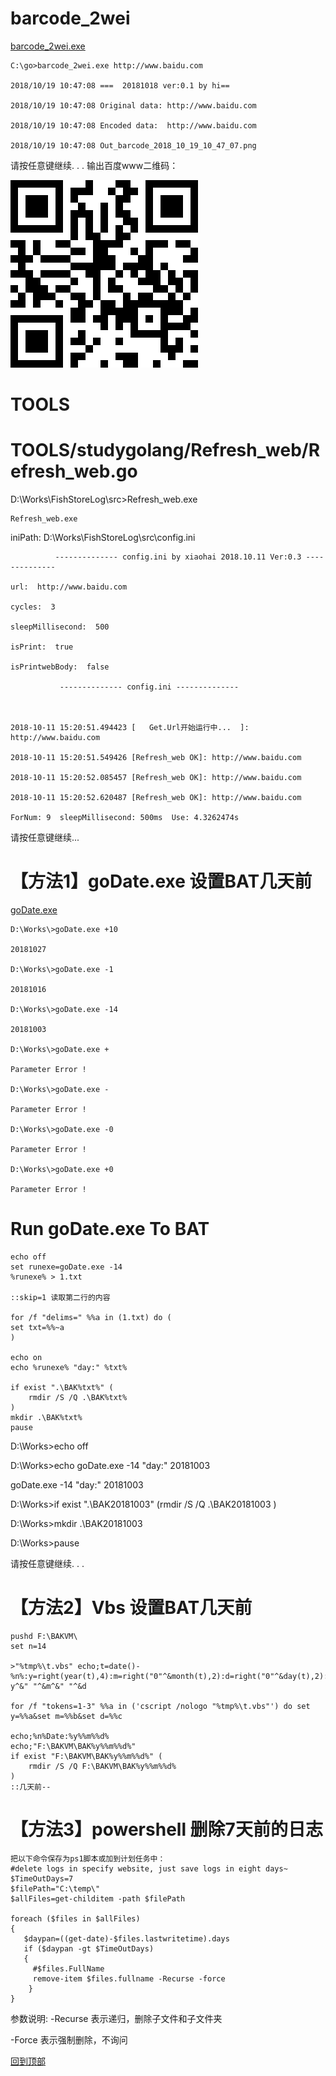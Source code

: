 # barcode_2wei
[barcode_2wei.exe](https://github.com/foxuc/TOOLS/blob/master/studygolang/barcode_2wei/barcode_2wei.exe)
```
C:\go>barcode_2wei.exe http://www.baidu.com

2018/10/19 10:47:08 ===  20181018 ver:0.1 by hi==

2018/10/19 10:47:08 Original data: http://www.baidu.com

2018/10/19 10:47:08 Encoded data:  http://www.baidu.com

2018/10/19 10:47:08 Out_barcode_2018_10_19_10_47_07.png
```
请按任意键继续. . .
输出百度www二维码：

![baidu.com](https://github.com/foxuc/TOOLS/blob/master/studygolang/barcode_2wei/Out_barcode_2018_10_19_10_47_07.png)



# TOOLS
# TOOLS/studygolang/Refresh_web/Refresh_web.go

<p>D:\Works\FishStoreLog\src>Refresh_web.exe </p>
<pre><code>Refresh_web.exe</code></pre>

iniPath: D:\Works\FishStoreLog\src\config.ini
```
          -------------- config.ini by xiaohai 2018.10.11 Ver:0.3 --------------
          
url:  http://www.baidu.com

cycles:  3

sleepMillisecond:  500

isPrint:  true

isPrintwebBody:  false

           -------------- config.ini --------------



2018-10-11 15:20:51.494423 [   Get.Url开始运行中...  ]: http://www.baidu.com

2018-10-11 15:20:51.549426 [Refresh_web OK]: http://www.baidu.com

2018-10-11 15:20:52.085457 [Refresh_web OK]: http://www.baidu.com

2018-10-11 15:20:52.620487 [Refresh_web OK]: http://www.baidu.com

ForNum: 9  sleepMillisecond: 500ms  Use: 4.3262474s
 ```   
请按任意键继续...
       
# 【方法1】goDate.exe 设置BAT几天前
[goDate.exe](https://github.com/foxuc/TOOLS/blob/master/studygolang/goDate/goDate.exe)

```
D:\Works\>goDate.exe +10

20181027

D:\Works\>goDate.exe -1

20181016

D:\Works\>goDate.exe -14

20181003

D:\Works\>goDate.exe +

Parameter Error !

D:\Works\>goDate.exe -

Parameter Error !

D:\Works\>goDate.exe -0

Parameter Error !

D:\Works\>goDate.exe +0

Parameter Error !
```

# Run goDate.exe To BAT
```
echo off
set runexe=goDate.exe -14
%runexe% > 1.txt

::skip=1 读取第二行的内容

for /f "delims=" %%a in (1.txt) do (
set txt=%%~a
)

echo on
echo %runexe% "day:" %txt%

if exist ".\BAK%txt%" (
    rmdir /S /Q .\BAK%txt%
)
mkdir .\BAK%txt%
pause
```
>>>
D:\Works\>echo off

D:\Works\>echo goDate.exe -14 "day:" 20181003

goDate.exe -14 "day:" 20181003

D:\Works\>if exist ".\BAK20181003" (rmdir /S /Q .\BAK20181003 )

D:\Works\>mkdir .\BAK20181003

D:\Works\>pause

请按任意键继续. . .
>>>


# 【方法2】Vbs 设置BAT几天前
```
pushd F:\BAKVM\
set n=14

>"%tmp%\t.vbs" echo;t=date()-%n%:y=right(year(t),4):m=right("0"^&month(t),2):d=right("0"^&day(t),2):wscript.echo y^&" "^&m^&" "^&d

for /f "tokens=1-3" %%a in ('cscript /nologo "%tmp%\t.vbs"') do set y=%%a&set m=%%b&set d=%%c

echo;%n%Date:%y%%m%%d%
echo;"F:\BAKVM\BAK%y%%m%%d%"
if exist "F:\BAKVM\BAK%y%%m%%d%" (
    rmdir /S /Q F:\BAKVM\BAK%y%%m%%d%
)
::几天前--
```

# 【方法3】powershell 删除7天前的日志
```
把以下命令保存为ps1脚本或加到计划任务中：
#delete logs in specify website, just save logs in eight days~   
$TimeOutDays=7
$filePath="C:\temp\"    
$allFiles=get-childitem -path $filePath
 
foreach ($files in $allFiles)    
{      
   $daypan=((get-date)-$files.lastwritetime).days      
   if ($daypan -gt $TimeOutDays)      
   { 
     #$files.FullName
     remove-item $files.fullname -Recurse -force      
    }    
}
```
参数说明:
-Recurse  表示递归，删除子文件和子文件夹

-Force 表示强制删除，不询问

[回到顶部](#readme)
